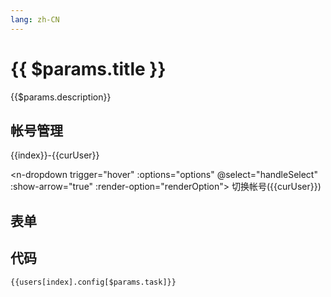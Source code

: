 ```yaml
---
lang: zh-CN
---
```


<script setup lang="ts">
import * as naive from 'naive-ui';
import { storeToRefs } from 'pinia';
import { useData } from 'vitepress'
import { h } from 'vue'
import useConfigStore from '@store/config'
import { snakeToCamel } from '@utils'
import { useConfigSchema } from '@data/configSchema'

const { useMessage, NTooltip, DropdownOption, DropdownGroupOption } = naive;
const { isDark } = useData()

const schema = useConfigSchema({ isDark })

console.log(schema)

const message = useMessage();
const configStore = useConfigStore()
const { users, curUser, index } = storeToRefs(configStore)

const options = users.value.map(user => ({
  label: user.name,
  key: user.name,
  remark: user.remark
}))

const renderOption = ({
        node,
        option
      }: {
        node: VNode
        option: DropdownOption | DropdownGroupOption
      }) => {
        return h(
          NTooltip,
          { keepAliveOnHover: false, style: { width: 'max-content' } },
          {
            trigger: () => [node],
            default: () => option.remark
          }
        )
      }

function handleSelect (name: string | number) {
  name = String(name)
  if(curUser.value === name) {
    message.info("哦？你试图切换为自己，难道你是两面三刀的人？")
    return
  }
  console.info(name)
  let messageReactive = message.loading(
          '心急喝不了冷稀饭。',{
            duration: 5000,
            onAfterEnter(){
              curUser.value = name
              message.success(`切换为 [${name}]。亡羊补牢，为时未晚。你现在换回去还来得及。`)
              messageReactive.destroy()
              messageReactive = null
            }
          }
   )

}

</script>

# {{ $params.title }}

{{$params.description}}

## 帐号管理

{{index}}-{{curUser}}

<n-dropdown trigger="hover" :options="options" @select="handleSelect" :show-arrow="true" :render-option="renderOption">
<n-button>切换帐号({{curUser}})</n-button>
</n-dropdown>

## 表单

<JSONSchema :schema="schema[snakeToCamel($params.task) + 'Schema']" v-model="users[index].config[$params.task]"></JSONSchema>

## 代码

```json-vue
{{users[index].config[$params.task]}}
```
